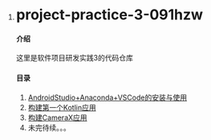 1. # project-practice-3-091hzw

   #### 介绍

   这里是软件项目研发实践3的代码仓库

   #### 目录

   1. [AndroidStudio+Anaconda+VSCode的安装与使用](01_AndroidStudio+Anaconda+VSCode的安装与使用)
   2. [构建第一个Kotlin应用](02_构建第一个Kotlin应用)
   3. [构建CameraX应用](03_构建CameraX应用)
   4. 未完待续。。。
